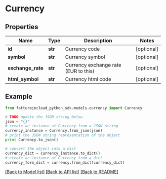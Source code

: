 # Currency


## Properties
Name | Type | Description | Notes
------------ | ------------- | ------------- | -------------
**id** | **str** | Currency code | [optional] 
**symbol** | **str** | Currency symbol | [optional] 
**exchange_rate** | **str** | Currency exchange rate (EUR to this) | [optional] 
**html_symbol** | **str** | Currency html code | [optional] 

## Example

```python
from fattureincloud_python_sdk.models.currency import Currency

# TODO update the JSON string below
json = "{}"
# create an instance of Currency from a JSON string
currency_instance = Currency.from_json(json)
# print the JSON string representation of the object
print Currency.to_json()

# convert the object into a dict
currency_dict = currency_instance.to_dict()
# create an instance of Currency from a dict
currency_form_dict = currency.from_dict(currency_dict)
```
[[Back to Model list]](../README.md#documentation-for-models) [[Back to API list]](../README.md#documentation-for-api-endpoints) [[Back to README]](../README.md)


